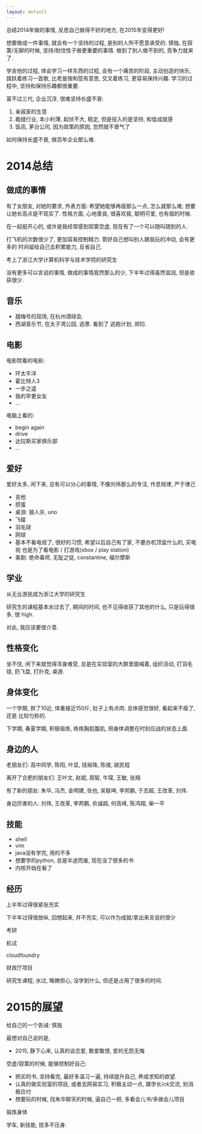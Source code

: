 ```yaml
---
layout: default
---
```


总结2014年做的事情, 反思自己做得不好的地方, 在2015年变得更好!


想要做成一件事情, 就会有一个坚持的过程, 是别的人所不愿意承受的.
慎独, 在寂寞/无聊的时候, 坚持/耐住性子做更重要的事情.
做到了别人做不到的, 竞争力就来了.

学吉他的过程, 体会学习一样东西的过程, 会有一个痛苦的阶段, 主动创造的快乐, 
跳跃着练习一首歌, 比老是按和弦有意思, 交叉着练习, 更容易保持兴趣.
学习的过程中, 坚持和保持乐趣都很重要.

富不过三代, 企业沉浮, 很难坚持长盛不衰:

1. 亲戚家的生意
2. 裁缝行业, 本小利薄, 起伏不大, 稳定, 但是投入的是坚持, 和低成就感
3. 饭店, 茅台公司, 因为政策的原因, 忽然就不景气了

如何保持长盛不衰, 做百年企业那么难.


2014总结
=========

做成的事情
---------
有了女朋友, 对她的要求, 外表方面: 希望她能够再瘦那么一点, 怎么就那么难; 
想要让她长高点是不现实了.
性格方面, 心地善良, 很喜欢我, 聪明可爱, 也有倔的时候.

在一起挺开心的, 或许是我经常感到寂寞空虚, 现在有了一个可以随叫随到的人.

打飞机的次数很少了, 更加容易控制精力. 管好自己想叫别人跟我玩的冲动, 会有更多的
时间留给自己去积累能力, 反省自己.

考上了浙江大学计算机科学与技术学院的研究生

没有更多可以言说的事情, 做成的事情竟然那么的少, 下半年过得虽然滋润, 但是收获很少.


音乐
----
* 甜梅号的现场, 在杭州酒球会.
* 西湖音乐节, 在太子湾公园, 逃票. 看到了 逃跑计划, 郑钧.


电影
----

电影院看的电影:

* 环太平洋
* 霍比特人3
* 一步之遥
* 我的早更女友
* ...

电脑上看的:

* begin again
* drive
* 达拉斯买家俱乐部
* ...


爱好
----
爱好太多, 闲下来, 总有可以分心的事情, 
不像刘伟那么的专注, 作息规律, 严于律己

* 吉他
* 掼蛋
* 桌游: 狼人杀, uno
* 飞碟
* 羽毛球
* 网球
* 基本不看电视了, 很好的习惯, 希望以后自己有了家, 不要办机顶盒什么的, 买电视
也是为了看电影 / 打游戏(xbox / play station)
* 美剧: 绝命毒师, 无耻之徒, constantine, 福尔摩斯

学业
----
从无业游民成为浙江大学的研究生

研究生的课程基本水过去了, 期间的时间, 也不见得收获了其他的什么, 只是玩得很多, 很
high.

对此, 我应该要很介意.

性格变化
--------
坐不住, 闲下来就觉得浑身难受, 总是在实验室的大群里面喊着, 组织活动, 打羽毛球, 
扔飞盘, 打扑克, 桌游.

身体变化
--------
一个学期, 胖了10近, 体重接近150斤, 肚子上有点肉. 总体感觉很好, 看起来不瘦了, 还是
比较匀称的.

下学期, 春夏学期, 积极锻炼, 练练胸肌腹肌, 把身体调整在时刻应战的状态上面.

身边的人
---------
老朋友们: 高中同学, 陈阳, 叶显, 钱裕珠, 陈俊, 姚凯程

离开了合肥的朋友们: 王叶文, 赵斌, 周智, 牛琛, 王敏, 张翔

有了新的朋友: 朱华, 冯杰, 金明建, 张也, 吴联坤, 李邦鹏, 于志超, 王改革, 刘伟.

身边厉害的人: 刘伟, 王改革, 李邦鹏, 俞诚超, 何高峰, 陈鸿翔, 柴一平



技能
----
* shell
* vim
* java没有学完, 用的不多
* 想要学的python, 总是半途而废, 现在没了很多的书
* 内核开始在看了



经历
----
上半年过得很紧张充实

下半年过得很放纵, 回想起来, 并不充实, 可以作为成就/拿出来言说的很少

考研

机试

cloudfoundry

财政厅项目

研究生课程, 水过, 略微担心, 没学到什么, 但还是占用了很多的时间.


2015的展望
===========
给自己的一个告诫: 慎独

最想对自己说的是, 

* 2015, 静下心来, 认真的谈恋爱, 敢爱敢恨, 爱的无怨无悔

空虚/寂寞的时候, 能够控制好自己: 

* 把买的书, 坚持看完, 最好多温习一遍, 持续提升自己, 养成求知的欲望.
* 认真的做实验室的项目, 或者去网易实习, 积极主动一点, 跟学长/ck交流, 别消极应付
* 想要玩的时候, 找朱华聊天的时候, 逼自己一把, 多看会儿书/多做会儿项目

锻炼身体

学车, 新技能, 技多不压身.

